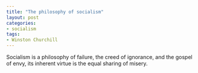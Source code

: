 ```yaml
---
title: "The philosophy of socialism"
layout: post
categories:
- socialism
tags:
- Winston Churchill
---
```


Socialism is a philosophy of failure, the creed of ignorance, and the gospel of envy, its inherent virtue is the equal sharing of misery.
